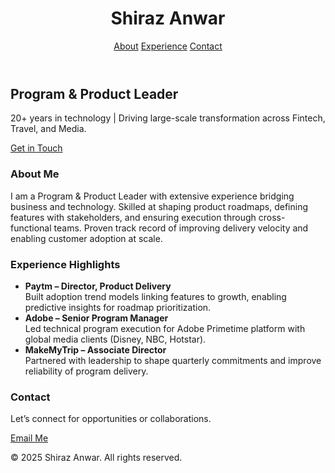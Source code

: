 <!DOCTYPE html>
<html lang="en">
<head>
  <meta charset="UTF-8" />
  <meta name="viewport" content="width=device-width, initial-scale=1.0" />
  <title>Shiraz Anwar | Portfolio</title>
  <script src="https://cdn.tailwindcss.com"></script>
</head>
<body class="bg-gray-50 text-gray-900 font-sans">
  
  <!-- Header -->
  <header class="bg-white shadow-md sticky top-0">
    <div class="max-w-5xl mx-auto flex justify-between items-center py-4 px-6">
      <h1 class="text-xl font-bold">Shiraz Anwar</h1>
      <nav class="space-x-6">
        <a href="#about" class="hover:text-blue-600">About</a>
        <a href="#experience" class="hover:text-blue-600">Experience</a>
        <a href="#contact" class="hover:text-blue-600">Contact</a>
      </nav>
    </div>
  </header>

  <!-- Hero Section -->
  <section class="text-center py-20 bg-gradient-to-r from-blue-500 to-indigo-600 text-white">
    <h2 class="text-4xl font-bold mb-4">Program & Product Leader</h2>
    <p class="text-lg mb-6">20+ years in technology | Driving large-scale transformation across Fintech, Travel, and Media.</p>
    <a href="#contact" class="bg-white text-blue-600 px-6 py-3 rounded-lg font-semibold hover:bg-gray-100 transition">
      Get in Touch
    </a>
  </section>

  <!-- About -->
  <section id="about" class="max-w-4xl mx-auto py-16 px-6">
    <h3 class="text-2xl font-bold mb-4">About Me</h3>
    <p class="text-gray-700 leading-relaxed">
      I am a Program & Product Leader with extensive experience bridging business and technology.
      Skilled at shaping product roadmaps, defining features with stakeholders, and ensuring execution through 
      cross-functional teams. Proven track record of improving delivery velocity and enabling customer adoption at scale.
    </p>
  </section>

  <!-- Experience -->
  <section id="experience" class="bg-gray-100 py-16 px-6">
    <div class="max-w-4xl mx-auto">
      <h3 class="text-2xl font-bold mb-6">Experience Highlights</h3>
      <ul class="space-y-4">
        <li class="p-4 bg-white shadow rounded-lg">
          <strong>Paytm – Director, Product Delivery</strong><br/>
          Built adoption trend models linking features to growth, enabling predictive insights for roadmap prioritization.
        </li>
        <li class="p-4 bg-white shadow rounded-lg">
          <strong>Adobe – Senior Program Manager</strong><br/>
          Led technical program execution for Adobe Primetime platform with global media clients (Disney, NBC, Hotstar).
        </li>
        <li class="p-4 bg-white shadow rounded-lg">
          <strong>MakeMyTrip – Associate Director</strong><br/>
          Partnered with leadership to shape quarterly commitments and improve reliability of program delivery.
        </li>
      </ul>
    </div>
  </section>

  <!-- Contact -->
  <section id="contact" class="max-w-4xl mx-auto py-16 px-6 text-center">
    <h3 class="text-2xl font-bold mb-4">Contact</h3>
    <p class="mb-6">Let’s connect for opportunities or collaborations.</p>
    <a href="mailto:mdshiraz@gmail.com" 
       class="bg-blue-600 text-white px-6 py-3 rounded-lg font-semibold hover:bg-blue-700 transition">
       Email Me
    </a>
  </section>

  <!-- Footer -->
  <footer class="text-center py-6 bg-white border-t mt-8">
    <p class="text-sm text-gray-600">© 2025 Shiraz Anwar. All rights reserved.</p>
  </footer>

</body>
</html>
